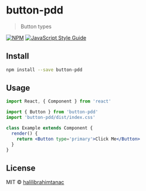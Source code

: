 # button-pdd

> Button types

[![NPM](https://img.shields.io/npm/v/button-pdd.svg)](https://www.npmjs.com/package/button-pdd) [![JavaScript Style Guide](https://img.shields.io/badge/code_style-standard-brightgreen.svg)](https://standardjs.com)

## Install

```bash
npm install --save button-pdd
```

## Usage

```jsx
import React, { Component } from 'react'

import { Button } from 'button-pdd'
import 'button-pdd/dist/index.css'

class Example extends Component {
  render() {
    return <Button type='primary'>Click Me</Button>
  }
}
```

## License

MIT © [halilibrahimtanac](https://github.com/halilibrahimtanac)
